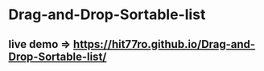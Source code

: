 # Drag-and-Drop-Sortable-list
## live demo => https://hit77ro.github.io/Drag-and-Drop-Sortable-list/
